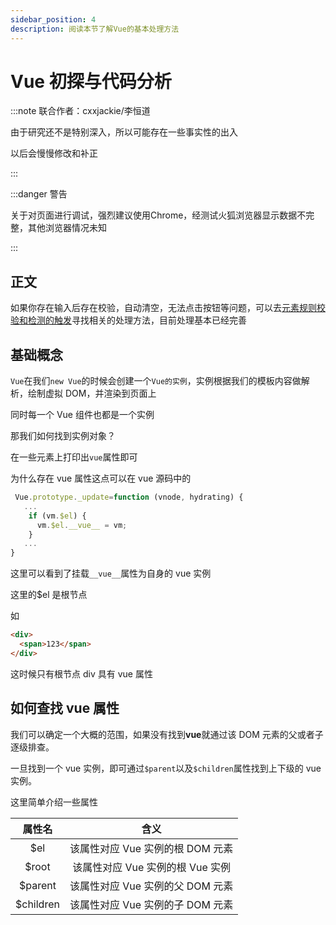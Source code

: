 ```yaml
---
sidebar_position: 4
description: 阅读本节了解Vue的基本处理方法
---
```


# Vue 初探与代码分析

:::note 联合作者：cxxjackie/李恒道

由于研究还不是特别深入，所以可能存在一些事实性的出入

以后会慢慢修改和补正

:::

:::danger 警告

关于对页面进行调试，强烈建议使用Chrome，经测试火狐浏览器显示数据不完整，其他浏览器情况未知

:::

## 正文

如果你存在输入后存在校验，自动清空，无法点击按钮等问题，可以去[元素规则校验和检测的触发](/油猴教程/中级篇/元素规则校验和检测的触发)寻找相关的处理方法，目前处理基本已经完善

## 基础概念

`Vue`在我们`new Vue`的时候会创建一个`Vue的实例`，实例根据我们的模板内容做解析，绘制虚拟 DOM，并渲染到页面上

同时每一个 Vue 组件也都是一个实例

那我们如何找到实例对象？

在一些元素上打印出`vue`属性即可

为什么存在 vue 属性这点可以在 vue 源码中的

```js
 Vue.prototype._update=function (vnode, hydrating) {
   ...
    if (vm.$el) {
      vm.$el.__vue__ = vm;
    }
   ...
}
```

这里可以看到了挂载`__vue__`属性为自身的 vue 实例

这里的$el 是根节点

如

```html
<div>
  <span>123</span>
</div>
```

这时候只有根节点 div 具有 vue 属性

## 如何查找 vue 属性

我们可以确定一个大概的范围，如果没有找到**vue**就通过该 DOM 元素的父或者子逐级排查。

一旦找到一个 vue 实例，即可通过`$parent`以及`$children`属性找到上下级的 vue 实例。

这里简单介绍一些属性

|  属性名   |               含义               |
| :-------: | :------------------------------: |
|    $el    | 该属性对应 Vue 实例的根 DOM 元素 |
|   $root   | 该属性对应 Vue 实例的根 Vue 实例 |
|  $parent  | 该属性对应 Vue 实例的父 DOM 元素 |
| $children | 该属性对应 Vue 实例的子 DOM 元素 |


